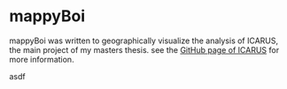 # mappyBoi
mappyBoi was written to geographically visualize the analysis of ICARUS, the main project of my masters thesis.
see the [GitHub page of ICARUS](https://github.com/taetscher/ICARUS) for more information.


asdf

